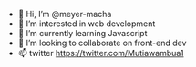 - 👋 Hi, I’m @meyer-macha
- 👀 I’m interested in web  development
- 🌱 I’m currently learning Javascript
- 💞️ I’m looking to collaborate on front-end dev
- 📫 twitter  https://twitter.com/Mutiawambua1
